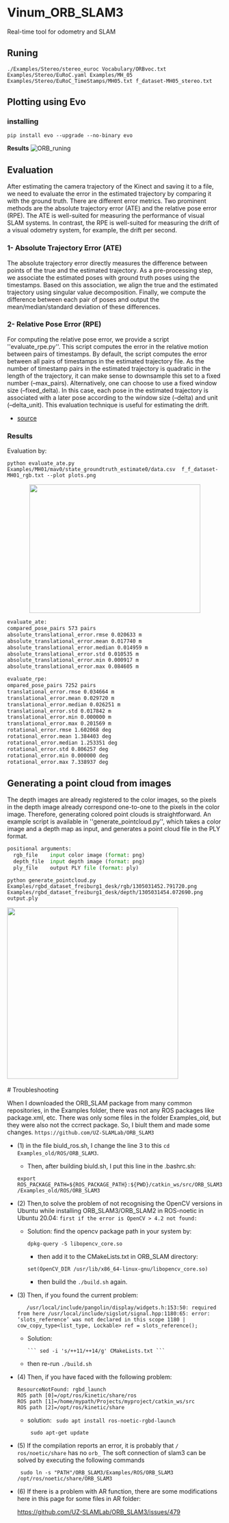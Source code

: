 # Vinum_ORB_SLAM3
Real-time tool for odometry and SLAM 

## Runing
```
./Examples/Stereo/stereo_euroc Vocabulary/ORBvoc.txt Examples/Stereo/EuRoC.yaml Examples/MH_05 Examples/Stereo/EuRoC_TimeStamps/MH05.txt f_dataset-MH05_stereo.txt 
```

## Plotting using Evo

### installing
```
pip install evo --upgrade --no-binary evo
```
**Results**
![ORB_runing](https://github.com/dssdanial/Vinum_ORB_SLAM3/assets/32397445/f43f8069-c26f-4cae-a4be-38c282804a1b)


## Evaluation

After estimating the camera trajectory of the Kinect and saving it to a file, we need to evaluate the error in the estimated trajectory by comparing it with the ground truth. There are different error metrics. Two prominent methods are the absolute trajectory error (ATE) and the relative pose error (RPE). The ATE is well-suited for measuring the performance of visual SLAM systems. In contrast, the RPE is well-suited for measuring the drift of a visual odometry system, for example, the drift per second. 

### 1- Absolute Trajectory Error (ATE)

The absolute trajectory error directly measures the difference between points of the true and the estimated trajectory. As a pre-processing step, we associate the estimated poses with ground truth poses using the timestamps. Based on this association, we align the true and the estimated trajectory using singular value decomposition. Finally, we compute the difference between each pair of poses and output the mean/median/standard deviation of these differences. 
### 2- Relative Pose Error (RPE)

For computing the relative pose error, we provide a script ''evaluate_rpe.py''. This script computes the error in the relative motion between pairs of timestamps. By default, the script computes the error between all pairs of timestamps in the estimated trajectory file. As the number of timestamp pairs in the estimated trajectory is quadratic in the length of the trajectory, it can make sense to downsample this set to a fixed number (–max_pairs). Alternatively, one can choose to use a fixed window size (–fixed_delta). In this case, each pose in the estimated trajectory is associated with a later pose according to the window size (–delta) and unit (–delta_unit). This evaluation technique is useful for estimating the drift. 

- [source](https://cvg.cit.tum.de/data)

### Results

Evaluation by:

```
python evaluate_ate.py  Examples/MH01/mav0/state_groundtruth_estimate0/data.csv  f_f_dataset-MH01_rgb.txt --plot plots.png

```
<p align="center">
<img src="https://github.com/dssdanial/Vinum_ORB_SLAM3/assets/32397445/7b77c68d-5aea-46b9-937b-f7e7f5abd9ca" width=400 height=300>
</p>

```HTML
evaluate_ate:
compared_pose_pairs 573 pairs
absolute_translational_error.rmse 0.020633 m
absolute_translational_error.mean 0.017740 m
absolute_translational_error.median 0.014959 m
absolute_translational_error.std 0.010535 m
absolute_translational_error.min 0.000917 m
absolute_translational_error.max 0.084605 m

evaluate_rpe:
ompared_pose_pairs 7252 pairs
translational_error.rmse 0.034664 m
translational_error.mean 0.029720 m
translational_error.median 0.026251 m
translational_error.std 0.017842 m
translational_error.min 0.000000 m
translational_error.max 0.201569 m
rotational_error.rmse 1.602068 deg
rotational_error.mean 1.384403 deg
rotational_error.median 1.253351 deg
rotational_error.std 0.806257 deg
rotational_error.min 0.000000 deg
rotational_error.max 7.338937 deg
```

## Generating a point cloud from images
The depth images are already registered to the color images, so the pixels in the depth image already correspond one-to-one to the pixels in the color image. Therefore, generating colored point clouds is straightforward. An example script is available in ''generate_pointcloud.py'', which takes a color image and a depth map as input, and generates a point cloud file in the PLY format.
``` python
positional arguments:
  rgb_file    input color image (format: png)
  depth_file  input depth image (format: png)
  ply_file    output PLY file (format: ply)

```
```
python generate_pointcloud.py Examples/rgbd_dataset_freiburg1_desk/rgb/1305031452.791720.png Examples/rgbd_dataset_freiburg1_desk/depth/1305031454.072690.png output.ply
```
<img src="https://github.com/dssdanial/Vinum_ORB_SLAM3/assets/32397445/d51a6332-0b0d-482c-b8bb-c86621dd9a53" width=400 height=400>









</br>
</br>
# Troubleshooting

When I downloaded the ORB_SLAM package from many common repositories, in the Examples folder, there was not any ROS packages like package.xml, etc. There was only some files in the folder Examples_old, but they were also not the ccrrect package.
So, I biult them and made some changes. `https://github.com/UZ-SLAMLab/ORB_SLAM3`

- (1) in the file biuld_ros.sh, I change the line 3 to this `cd Examples_old/ROS/ORB_SLAM3`.

    - Then, after building biuld.sh, I put this line in the .bashrc.sh: 

    `export ROS_PACKAGE_PATH=${ROS_PACKAGE_PATH}:${PWD}/catkin_ws/src/ORB_SLAM3/Examples_old/ROS/ORB_SLAM3`


- (2) Then,to solve the problem of not recognising the OpenCV versions in Ubuntu while installing ORB_SLAM3/ORB_SLAM2 in ROS-noetic in Ubuntu 20.04:
    `first if the error is OpenCV > 4.2 not found:`
  
    - Solution: find the opencv package path in your system by:
      
        ``` dpkg-query -S libopencv_core.so ```
      
        - then add  it to the CMakeLists.txt in ORB_SLAM directory:
      
        ``` set(OpenCV_DIR /usr/lib/x86_64-linux-gnu/libopencv_core.so) ```
 
        - then build the `./build.sh` again.
     
- (3) Then, if you found the current problem:

    ```
       /usr/local/include/pangolin/display/widgets.h:153:50: required from here /usr/local/include/sigslot/signal.hpp:1180:65: error: ‘slots_reference’ was not declared in this scope 1180 | cow_copy_type<list_type, Lockable> ref = slots_reference(); 
    ```
    
  - Solution:
        
        
        ``` sed -i 's/++11/++14/g' CMakeLists.txt ```
        
  - then re-run `./build.sh`
    


 - (4) Then, if you have faced with the following problem:

    ```
    ResourceNotFound: rgbd_launch
    ROS path [0]=/opt/ros/kinetic/share/ros
    ROS path [1]=/home/mypath/Projects/myproject/catkin_ws/src
    ROS path [2]=/opt/ros/kinetic/share
    ```
    - solution:
      ``` sudo apt install ros-noetic-rgbd-launch```
  
      ``` sudo apt-get update```

    
 

- (5) If the compilation reports an error, it is probably that `/ ros/noetic/share` has no `orb_` The soft connection of slam3 can be solved by executing the following commands

  ``` sudo ln -s "PATH"/ORB_SLAM3/Examples/ROS/ORB_SLAM3 /opt/ros/noetic/share/ORB_SLAM3```


- (6) If there is a problem with AR function, there are some modifications here in this page for some files in AR folder:
  
  https://github.com/UZ-SLAMLab/ORB_SLAM3/issues/479
 

